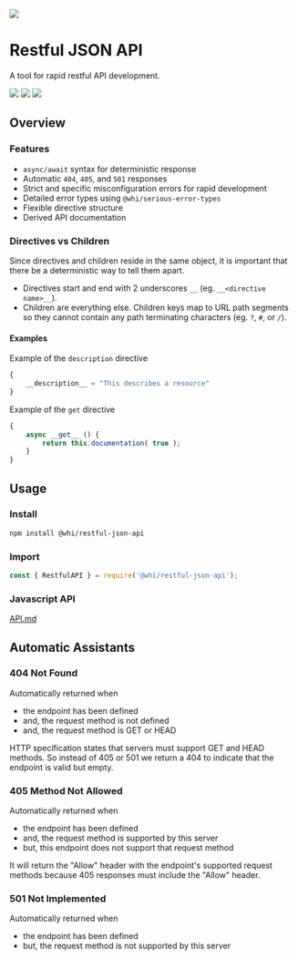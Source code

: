 ![](https://img.shields.io/npm/v/@whi/restful-json-api/latest?style=flat-square)

# Restful JSON API
A tool for rapid restful API development.

![](https://img.shields.io/github/issues-raw/mjbrisebois/restful-json-api?style=flat-square)
![](https://img.shields.io/github/issues-closed-raw/mjbrisebois/restful-json-api?style=flat-square)
![](https://img.shields.io/github/issues-pr-raw/mjbrisebois/restful-json-api?style=flat-square)

## Overview


### Features

- `async/await` syntax for deterministic response
- Automatic `404`, `405`, and `501` responses
- Strict and specific misconfiguration errors for rapid development
- Detailed error types using `@whi/serious-error-types`
- Flexible directive structure
- Derived API documentation

### Directives vs Children
Since directives and children reside in the same object, it is important that there be a
deterministic way to tell them apart.

- Directives start and end with 2 underscores `__` (eg. `__<directive name>__`).
- Children are everything else.  Children keys map to URL path segments so they cannot contain any
  path terminating characters (eg. `?`, `#`, or `/`).

#### Examples
Example of the `description` directive
```javascript
{
    __description__ = "This describes a resource"
}
```

Example of the `get` directive
```javascript
{
    async __get__ () {
        return this.documentation( true );
    }
}
```


## Usage

### Install
```bash
npm install @whi/restful-json-api
```

### Import
```javascript
const { RestfulAPI } = require('@whi/restful-json-api');
```

### Javascript API
[API.md](./API.md)

## Automatic Assistants

### 404 Not Found
Automatically returned when

- the endpoint has been defined
- and, the request method is not defined
- and, the request method is GET or HEAD

HTTP specification states that servers must support GET and HEAD methods.  So instead of 405 or 501
we return a 404 to indicate that the endpoint is valid but empty.

### 405 Method Not Allowed
Automatically returned when

- the endpoint has been defined
- and, the request method is supported by this server
- but, this endpoint does not support that request method

It will return the "Allow" header with the endpoint's supported request methods because 405
responses must include the "Allow" header.

### 501 Not Implemented
Automatically returned when

- the endpoint has been defined
- but, the request method is not supported by this server

